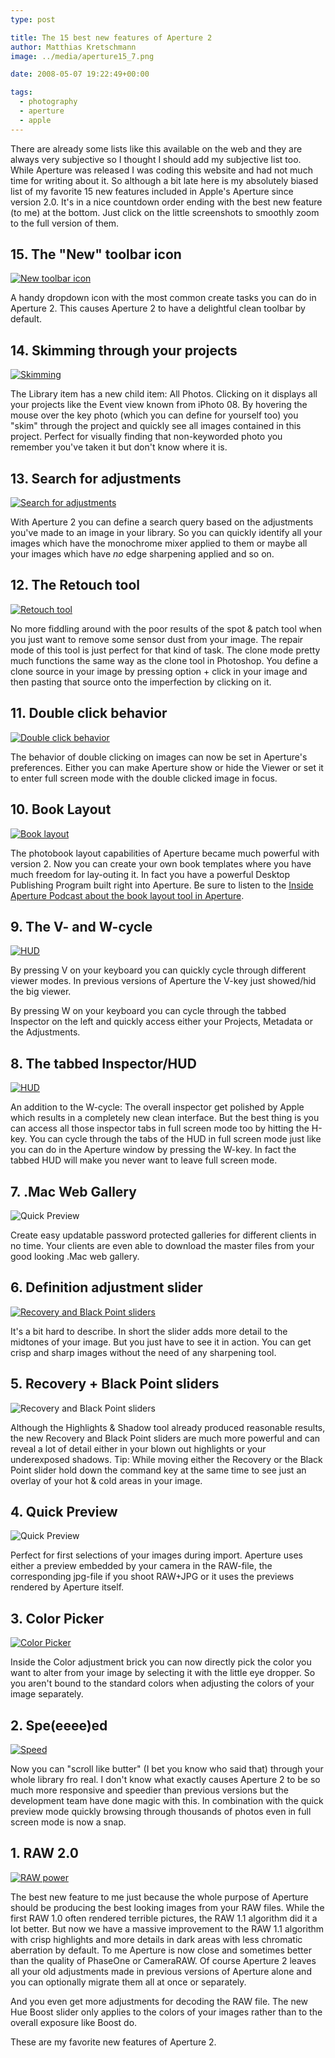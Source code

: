 ```yaml
---
type: post

title: The 15 best new features of Aperture 2
author: Matthias Kretschmann
image: ../media/aperture15_7.png

date: 2008-05-07 19:22:49+00:00

tags:
  - photography
  - aperture
  - apple
---
```


There are already some lists like this available on the web and they are always very subjective so I thought I should add my subjective list too. While Aperture was released I was coding this website and had not much time for writing about it. So although a bit late here is my absolutely biased list of my favorite 15 new features included in Apple's Aperture since version 2.0. It's in a nice countdown order ending with the best new feature (to me) at the bottom. Just click on the little screenshots to smoothly zoom to the full version of them.

## 15. The "New" toolbar icon

[![New toolbar icon](../media/aperture15_1.png)](../media/aperture15_1.png)

A handy dropdown icon with the most common create tasks you can do in Aperture 2. This causes Aperture 2 to have a delightful clean toolbar by default.

## 14. Skimming through your projects

[![Skimming](../media/aperture15_2.png)](../media/aperture15_2.png)

The Library item has a new child item: All Photos. Clicking on it displays all your projects like the Event view known from iPhoto 08. By hovering the mouse over the key photo (which you can define for yourself too) you "skim" through the project and quickly see all images contained in this project. Perfect for visually finding that non-keyworded photo you remember you've taken it but don't know where it is.

## 13. Search for adjustments

[![Search for adjustments](../media/aperture15_3.png)](../media/aperture15_3.png)

With Aperture 2 you can define a search query based on the adjustments you've made to an image in your library. So you can quickly identify all your images which have the monochrome mixer applied to them or maybe all your images which have _no_ edge sharpening applied and so on.

## 12. The Retouch tool

[![Retouch tool](../media/aperture15_4.png)](../media/aperture15_4.png)

No more fiddling around with the poor results of the spot & patch tool when you just want to remove some sensor dust from your image. The repair mode of this tool is just perfect for that kind of task. The clone mode pretty much functions the same way as the clone tool in Photoshop. You define a clone source in your image by pressing option + click in your image and then pasting that source onto the imperfection by clicking on it.

## 11. Double click behavior

[![Double click behavior](../media/aperture15_5.png)](../media/aperture15_5.png)

The behavior of double clicking on images can now be set in Aperture's preferences. Either you can make Aperture show or hide the Viewer or set it to enter full screen mode with the double clicked image in focus.

## 10. Book Layout

[![Book layout](../media/aperture15_6.png)](../media/aperture15_6.png)

The photobook layout capabilities of Aperture became much powerful with version 2. Now you can create your own book templates where you have much freedom for lay-outing it. In fact you have a powerful Desktop Publishing Program built right into Aperture. Be sure to listen to the [Inside Aperture Podcast about the book layout tool in Aperture](http://digitalmedia.oreilly.com/2008/05/06/aperture-layout-application-schorr.html).

## 9. The V- and W-cycle

[![HUD](../media/aperture15_8.png)](../media/aperture15_8.png)

By pressing V on your keyboard you can quickly cycle through different viewer modes. In previous versions of Aperture the V-key just showed/hid the big viewer.

By pressing W on your keyboard you can cycle through the tabbed Inspector on the left and quickly access either your Projects, Metadata or the Adjustments.

## 8. The tabbed Inspector/HUD

[![HUD](../media/aperture15_7.png)](../media/aperture15_7.png)

An addition to the W-cycle: The overall inspector get polished by Apple which results in a completely new clean interface. But the best thing is you can access all those inspector tabs in full screen mode too by hitting the H-key. You can cycle through the tabs of the HUD in full screen mode just like you can do in the Aperture window by pressing the W-key. In fact the tabbed HUD will make you never want to leave full screen mode.

## 7. .Mac Web Gallery

![Quick Preview](../media/aperture15_8.jpg)

Create easy updatable password protected galleries for different clients in no time. Your clients are even able to download the master files from your good looking .Mac web gallery.

## 6. Definition adjustment slider

[![Recovery and Black Point sliders](../media/aperture15_11.png)](../media/aperture15_11.png)

It's a bit hard to describe. In short the slider adds more detail to the midtones of your image. But you just have to see it in action. You can get crisp and sharp images without the need of any sharpening tool.

## 5. Recovery + Black Point sliders

![Recovery and Black Point sliders](../media/aperture15_10.png)

Although the Highlights & Shadow tool already produced reasonable results, the new Recovery and Black Point sliders are much more powerful and can reveal a lot of detail either in your blown out highlights or your underexposed shadows. Tip: While moving either the Recovery or the Black Point slider hold down the command key at the same time to see just an overlay of your hot & cold areas in your image.

## 4. Quick Preview

![Quick Preview](../media/aperture15_12.png)

Perfect for first selections of your images during import. Aperture uses either a preview embedded by your camera in the RAW-file, the corresponding jpg-file if you shoot RAW+JPG or it uses the previews rendered by Aperture itself.

## 3. Color Picker

[![Color Picker](../media/aperture15_13.png)](../media/aperture15_13.png)

Inside the Color adjustment brick you can now directly pick the color you want to alter from your image by selecting it with the little eye dropper. So you aren't bound to the standard colors when adjusting the colors of your image separately.

## 2. Spe(eeee)ed

[![Speed](../media/aperture15_14.jpg)](../media/aperture15_14.jpg)

Now you can "scroll like butter" (I bet you know who said that) through your whole library fro real. I don't know what exactly causes Aperture 2 to be so much more responsive and speedier than previous versions but the development team have done magic with this. In combination with the quick preview mode quickly browsing through thousands of photos even in full screen mode is now a snap.

## 1. RAW 2.0

[![RAW power](../media/raw20.png)](../media/raw20.png)

The best new feature to me just because the whole purpose of Aperture should be producing the best looking images from your RAW files. While the first RAW 1.0 often rendered terrible pictures, the RAW 1.1 algorithm did it a lot better. But now we have a massive improvement to the RAW 1.1 algorithm with crisp highlights and more details in dark areas with less chromatic aberration by default. To me Aperture is now close and sometimes better than the quality of PhaseOne or CameraRAW. Of course Aperture 2 leaves all your old adjustments made in previous versions of Aperture alone and you can optionally migrate them all at once or separately.

And you even get more adjustments for decoding the RAW file. The new Hue Boost slider only applies to the colors of your images rather than to the overall exposure like Boost do.

These are my favorite new features of Aperture 2.
